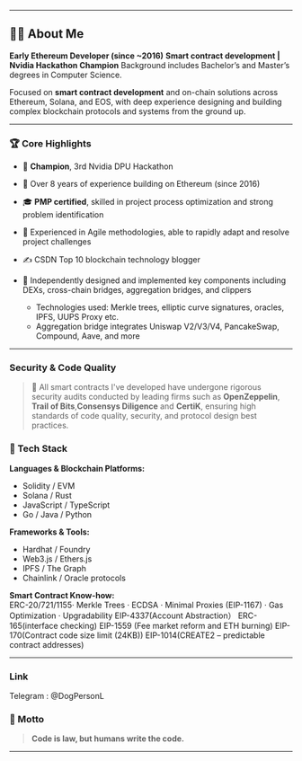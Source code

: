 
---

## 👨‍💻 About Me

**Early Ethereum Developer (since \~2016)**
**Smart contract development | Nvidia Hackathon Champion**
Background includes Bachelor’s and Master’s degrees in Computer Science.

Focused on **smart contract development** and on-chain solutions across Ethereum, Solana, and EOS, with deep experience designing and building complex blockchain protocols and systems from the ground up.

---

### 🏆 Core Highlights

* 🥇 **Champion**, 3rd Nvidia DPU Hackathon
* 🧱 Over 8 years of experience building on Ethereum (since 2016)
* 🎓 **PMP certified**, skilled in project process optimization and strong problem identification
* 🚀 Experienced in Agile methodologies, able to rapidly adapt and resolve project challenges
* ✍️ CSDN Top 10 blockchain technology blogger
* 🔧 Independently designed and implemented key components including DEXs, cross-chain bridges, aggregation bridges, and clippers

  * Technologies used: Merkle trees, elliptic curve signatures, oracles, IPFS, UUPS Proxy etc.
  * Aggregation bridge integrates Uniswap V2/V3/V4, PancakeSwap, Compound, Aave, and more

--- 
### Security & Code Quality
> 🔐 All smart contracts I've developed have undergone rigorous security audits conducted by leading firms
> such as **OpenZeppelin**, **Trail of Bits**,**Consensys Diligence** and **CertiK**,  ensuring high standards of code quality, security, and protocol design best practices.

### 🧰 Tech Stack

**Languages & Blockchain Platforms:**

* Solidity / EVM
* Solana / Rust
* JavaScript / TypeScript
* Go / Java / Python

**Frameworks & Tools:**

* Hardhat / Foundry
* Web3.js / Ethers.js
* IPFS / The Graph
* Chainlink / Oracle protocols

**Smart Contract Know-how:**  
ERC-20/721/1155· Merkle Trees · ECDSA · Minimal Proxies (EIP-1167) · Gas Optimization · Upgradability
EIP-4337(Account Abstraction）
ERC-165(interface checking) 
EIP-1559 (Fee market reform and ETH burning)
EIP-170(Contract code size limit (24KB))
EIP-1014(CREATE2 – predictable contract addresses)

---
### Link
Telegram : @DogPersonL

### 💬 Motto

> **Code is law, but humans write the code.**

---



